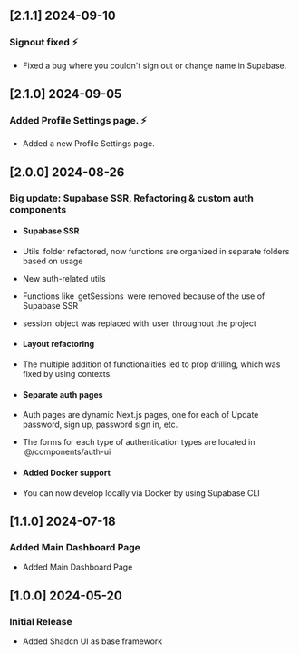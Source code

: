 ## [2.1.1] 2024-09-10

### Signout fixed ⚡️
- Fixed a bug where you couldn't sign out or change name in Supabase.

## [2.1.0] 2024-09-05

### Added Profile Settings page. ⚡️
- Added a new Profile Settings page.

## [2.0.0] 2024-08-26

### Big update: Supabase SSR, Refactoring & custom auth components

- #### Supabase SSR
- Utils ⁠ folder refactored, now functions are organized in separate folders based on usage
- ⁠New auth-related utils
- ⁠Functions like ⁠ getSessions ⁠ were removed because of the use of Supabase SSR
- session ⁠ object was replaced with ⁠ user ⁠ throughout the project

- #### Layout refactoring
- ⁠The multiple addition of functionalities led to prop drilling, which was fixed by using contexts.

- #### Separate auth pages
- ⁠Auth pages are dynamic Next.js pages, one for each of Update password, sign up, password sign in, etc.
- ⁠The forms for each type of authentication types are located in ⁠ @/components/auth-ui 

- #### Added Docker support
- You can now develop locally via Docker by using Supabase CLI

## [1.1.0] 2024-07-18

### Added Main Dashboard Page

- Added Main Dashboard Page

## [1.0.0] 2024-05-20

### Initial Release

- Added Shadcn UI as base framework
